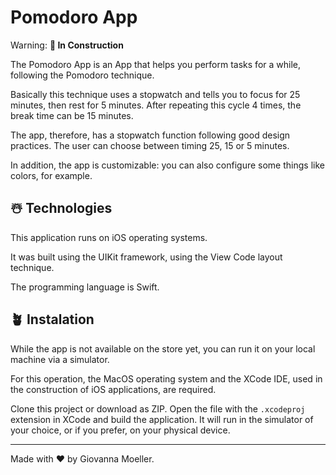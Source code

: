 # Pomodoro App

Warning: **🚧 In Construction**

The Pomodoro App is an App that helps you perform tasks for a while, following the Pomodoro technique.

Basically this technique uses a stopwatch and tells you to focus for 25 minutes, then rest for 5 minutes. After repeating this cycle 4 times, the break time can be 15 minutes.

The app, therefore, has a stopwatch function following good design practices. The user can choose between timing 25, 15 or 5 minutes.

In addition, the app is customizable: you can also configure some things like colors, for example.



## ☃️ Technologies

This application runs on iOS operating systems.

It was built using the UIKit framework, using the View Code layout technique.

The programming language is Swift.


## 🪴 Instalation

While the app is not available on the store yet, you can run it on your local machine via a simulator.

For this operation, the MacOS operating system and the XCode IDE, used in the construction of iOS applications, are required.

Clone this project or download as ZIP. Open the file with the `.xcodeproj` extension in XCode and build the application. It will run in the simulator of your choice, or if you prefer, on your physical device.

---

Made with ❤️ by Giovanna Moeller.
